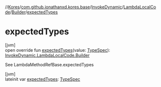 //[Kores](../../../../../index.md)/[com.github.jonathanxd.kores.base](../../../index.md)/[InvokeDynamic](../../index.md)/[LambdaLocalCode](../index.md)/[Builder](index.md)/[expectedTypes](expected-types.md)

# expectedTypes

[jvm]\
open override fun [expectedTypes](expected-types.md)(value: [TypeSpec](../../../-type-spec/index.md)): [InvokeDynamic.LambdaLocalCode.Builder](index.md)

See LambdaMethodRefBase.expectedTypes

[jvm]\
lateinit var [expectedTypes](expected-types.md): [TypeSpec](../../../-type-spec/index.md)
